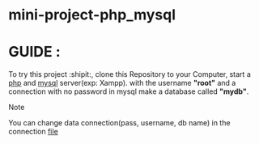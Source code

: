 # mini-project-php_mysql

# GUIDE :

To try this project :shipit:, clone this Repository to your Computer,
start a <u>php</u> and <u>mysql</u> server(exp: Xampp).
with the username **"root"** and a connection with no password in mysql make a database called **"mydb"**.

> [!NOTE]
> You can change data connection(pass, username, db name) in the connection [file](db.php)
